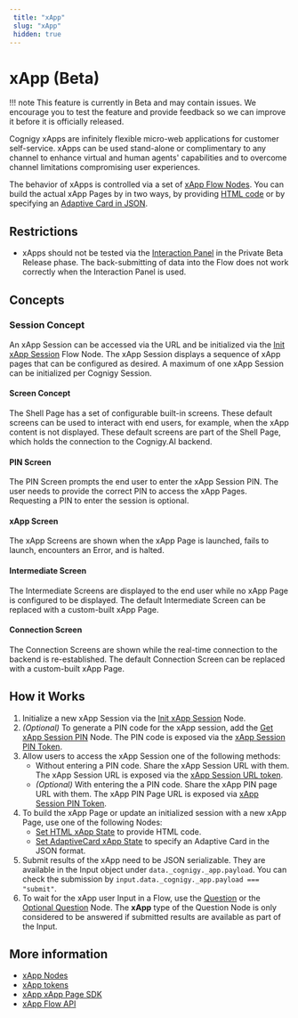 ```yaml
---
 title: "xApp" 
 slug: "xApp" 
 hidden: true 
---
```


# xApp (Beta)

!!! note
    This feature is currently in Beta and may contain issues. We encourage you to test the feature and provide feedback so we can improve it before it is officially released.

Cognigy xApps are infinitely flexible micro-web applications for customer self-service. xApps can be used stand-alone or complimentary to any channel to enhance virtual and human agents' capabilities and to overcome channel limitations compromising user experiences.

The behavior of xApps is controlled via a set of [xApp Flow Nodes](../flow-nodes/xApp/overview.md). You can build the actual xApp Pages by in two ways, by providing [HTML code](../flow-nodes/xApp/set-html-xApp-state.md) or by specifying an [Adaptive Card in JSON](../flow-nodes/xApp/set-AdaptiveCard-xApp-state.md).

## Restrictions

- xApps should not be tested via the [Interaction Panel](../tools/interaction-panel/interaction-panel.md) in the Private Beta Release phase. The back-submitting of data into the Flow does not work correctly when the Interaction Panel is used.

## Concepts 

### Session Concept

An xApp Session can be accessed via the URL and be initialized via the [Init xApp Session](../flow-nodes/xApp/init-xApp-session.md) Flow Node. The xApp Session displays a sequence of xApp pages that can be configured as desired. A maximum of one xApp Session can be initialized per Cognigy Session.

#### Screen Concept

The Shell Page has a set of configurable built-in screens. These default screens can be used to interact with end users, for example, when the xApp content is not displayed. These default screens are part of the Shell Page, which holds the connection to the Cognigy.AI backend.

#### PIN Screen

The PIN Screen prompts the end user to enter the xApp Session PIN. The user needs to provide the correct PIN to access the xApp Pages. Requesting a PIN to enter the session is optional.

#### xApp Screen

The xApp Screens are shown when the xApp Page is launched, fails to launch, encounters an Error, and is halted.

#### Intermediate Screen

The Intermediate Screens are displayed to the end user while no xApp Page is configured to be displayed. The default Intermediate Screen can be replaced with a custom-built xApp Page.

#### Connection Screen

The Connection Screens are shown while the real-time connection to the backend is re-established. The default Connection Screen can be replaced with a custom-built xApp Page.

## How it Works

1. Initialize a new xApp Session via the [Init xApp Session](../../flow-nodes/init-xApp-session.md) Node. 
2. *(Optional)* To generate a PIN code for the xApp session, add the [Get xApp Session PIN](../../flow-nodes/get-xApp-session-PIN.md) Node. The PIN code is exposed via the [xApp Session PIN Token](tokens.md#xapp-session-pin).
3. Allow users to access the xApp Session one of the following methods:
   - Without entering a PIN code. Share the xApp Session URL with them. The xApp Session URL is exposed via the [xApp Session URL token](tokens.md#xapp-session-pin).
   - *(Optional)* With entering the a PIN code. Share the xApp PIN page URL with them. The xApp PIN Page URL is exposed via [xApp Session PIN Token](tokens.md#xapp-session-pin).
4. To build the xApp Page or update an initialized session with a new xApp Page, use one of the following Nodes:
    - [Set HTML xApp State](../../ai/flow-nodes/set-html-xApp-state.md) to provide HTML code.
    - [Set AdaptiveCard xApp State](../../ai/flow-nodes/set-AdaptiveCard-xApp-state.md) to specify an Adaptive Card in the JSON format. 
5. Submit results of the xApp need to be JSON serializable. They are available in the Input object under `data._cognigy._app.payload`. You can check the submission by `input.data._cognigy._app.payload === "submit"`. 
6. To wait for the xApp user Input in a Flow, use the [Question](../../flow-nodes/message/question.md) or the [Optional Question](../../flow-nodes/message/optional-question.md) Node. The **xApp** type of the Question Node is only considered to be answered if submitted results are available as part of the Input. 
    

## More information

- [xApp Nodes](../flow-nodes/xApp/overview.md)
- [xApp tokens](tokens.md)
- [xApp xApp Page SDK](sdk.md)
- [xApp Flow API](api.md)
